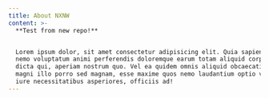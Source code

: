 ```yaml
---
title: About NXNW
content: >-
  **Test from new repo!**


  Lorem ipsum dolor, sit amet consectetur adipisicing elit. Quia sapiente fuga,
  nemo voluptatum animi perferendis doloremque earum totam aliquid corporis ipsa
  dicta qui, aperiam nostrum quo. Vel ea quidem omnis aliquid obcaecati laborum
  magni illo porro sed magnam, esse maxime quos nemo laudantium optio veniam
  iure necessitatibus asperiores, officiis ad!
---
```


